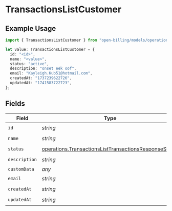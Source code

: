 # TransactionsListCustomer

## Example Usage

```typescript
import { TransactionsListCustomer } from "open-billing/models/operations";

let value: TransactionsListCustomer = {
  id: "<id>",
  name: "<value>",
  status: "active",
  description: "onset eek oof",
  email: "Kayleigh.Kub51@hotmail.com",
  createdAt: "1737239622726",
  updatedAt: "1741583722723",
};
```

## Fields

| Field                                                                                                                          | Type                                                                                                                           | Required                                                                                                                       | Description                                                                                                                    |
| ------------------------------------------------------------------------------------------------------------------------------ | ------------------------------------------------------------------------------------------------------------------------------ | ------------------------------------------------------------------------------------------------------------------------------ | ------------------------------------------------------------------------------------------------------------------------------ |
| `id`                                                                                                                           | *string*                                                                                                                       | :heavy_check_mark:                                                                                                             | N/A                                                                                                                            |
| `name`                                                                                                                         | *string*                                                                                                                       | :heavy_check_mark:                                                                                                             | N/A                                                                                                                            |
| `status`                                                                                                                       | [operations.TransactionsListTransactionsResponseStatus](../../models/operations/transactionslisttransactionsresponsestatus.md) | :heavy_check_mark:                                                                                                             | N/A                                                                                                                            |
| `description`                                                                                                                  | *string*                                                                                                                       | :heavy_check_mark:                                                                                                             | N/A                                                                                                                            |
| `customData`                                                                                                                   | *any*                                                                                                                          | :heavy_minus_sign:                                                                                                             | N/A                                                                                                                            |
| `email`                                                                                                                        | *string*                                                                                                                       | :heavy_check_mark:                                                                                                             | N/A                                                                                                                            |
| `createdAt`                                                                                                                    | *string*                                                                                                                       | :heavy_check_mark:                                                                                                             | N/A                                                                                                                            |
| `updatedAt`                                                                                                                    | *string*                                                                                                                       | :heavy_check_mark:                                                                                                             | N/A                                                                                                                            |